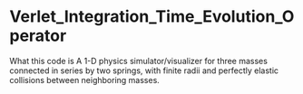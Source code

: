 # Verlet_Integration_Time_Evolution_Operator
What this code is  A 1-D physics simulator/visualizer for three masses connected in series by two springs, with finite radii and perfectly elastic collisions between neighboring masses.
